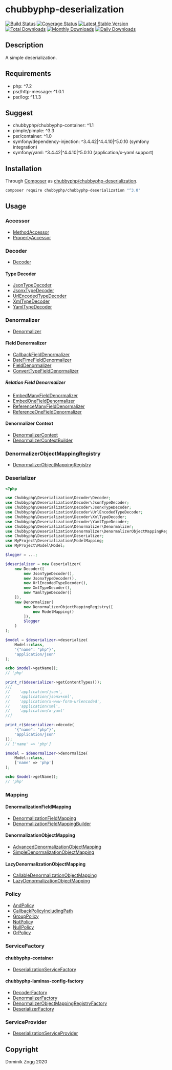 # chubbyphp-deserialization

[![Build Status](https://api.travis-ci.org/chubbyphp/chubbyphp-deserialization.png?branch=master)](https://travis-ci.org/chubbyphp/chubbyphp-deserialization)
[![Coverage Status](https://coveralls.io/repos/github/chubbyphp/chubbyphp-deserialization/badge.svg?branch=master)](https://coveralls.io/github/chubbyphp/chubbyphp-deserialization?branch=master)
[![Latest Stable Version](https://poser.pugx.org/chubbyphp/chubbyphp-deserialization/v/stable.png)](https://packagist.org/packages/chubbyphp/chubbyphp-deserialization)
[![Total Downloads](https://poser.pugx.org/chubbyphp/chubbyphp-deserialization/downloads.png)](https://packagist.org/packages/chubbyphp/chubbyphp-deserialization)
[![Monthly Downloads](https://poser.pugx.org/chubbyphp/chubbyphp-deserialization/d/monthly)](https://packagist.org/packages/chubbyphp/chubbyphp-deserialization)
[![Daily Downloads](https://poser.pugx.org/chubbyphp/chubbyphp-deserialization/d/daily)](https://packagist.org/packages/chubbyphp/chubbyphp-deserialization)

## Description

A simple deserialization.

## Requirements

 * php: ^7.2
 * psr/http-message: ^1.0.1
 * psr/log: ^1.1.3

## Suggest

 * chubbyphp/chubbyphp-container: ^1.1
 * pimple/pimple: ^3.3
 * psr/container: ^1.0
 * symfony/dependency-injection: ^3.4.42|^4.4.10|^5.0.10 (symfony integration)
 * symfony/yaml: ^3.4.42|^4.4.10|^5.0.10 (application/x-yaml support)

## Installation

Through [Composer](http://getcomposer.org) as [chubbyphp/chubbyphp-deserialization][1].

```sh
composer require chubbyphp/chubbyphp-deserialization "^3.0"
```

## Usage

### Accessor

 * [MethodAccessor][2]
 * [PropertyAccessor][3]

### Decoder

 * [Decoder][4]

#### Type Decoder

 * [JsonTypeDecoder][5]
 * [JsonxTypeDecoder][6]
 * [UrlEncodedTypeDecoder][7]
 * [XmlTypeDecoder][8]
 * [YamlTypeDecoder][9]

### Denormalizer

 * [Denormalizer][10]

#### Field Denormalizer

 * [CallbackFieldDenormalizer][11]
 * [DateTimeFieldDenormalizer][12]
 * [FieldDenormalizer][13]
 * [ConvertTypeFieldDenormalizer][14]

##### Relation Field Denormalizer

 * [EmbedManyFieldDenormalizer][15]
 * [EmbedOneFieldDenormalizer][16]
 * [ReferenceManyFieldDenormalizer][17]
 * [ReferenceOneFieldDenormalizer][18]

#### Denormalizer Context

 * [DenormalizerContext][19]
 * [DenormalizerContextBuilder][20]

### DenormalizerObjectMappingRegistry

* [DenormalizerObjectMappingRegistry][21]

### Deserializer

```php
<?php

use Chubbyphp\Deserialization\Decoder\Decoder;
use Chubbyphp\Deserialization\Decoder\JsonTypeDecoder;
use Chubbyphp\Deserialization\Decoder\JsonxTypeDecoder;
use Chubbyphp\Deserialization\Decoder\UrlEncodedTypeDecoder;
use Chubbyphp\Deserialization\Decoder\XmlTypeDecoder;
use Chubbyphp\Deserialization\Decoder\YamlTypeDecoder;
use Chubbyphp\Deserialization\Denormalizer\Denormalizer;
use Chubbyphp\Deserialization\Denormalizer\DenormalizerObjectMappingRegistry;
use Chubbyphp\Deserialization\Deserializer;
use MyProject\Deserialization\ModelMapping;
use MyProject\Model\Model;

$logger = ...;

$deserializer = new Deserializer(
    new Decoder([
        new JsonTypeDecoder(),
        new JsonxTypeDecoder(),
        new UrlEncodedTypeDecoder(),
        new XmlTypeDecoder(),
        new YamlTypeDecoder()
    ]),
    new Denormalizer(
        new DenormalizerObjectMappingRegistry([
            new ModelMapping()
        ]),
        $logger
    )
);

$model = $deserializer->deserialize(
    Model::class,
    '{"name": "php"}',
    'application/json'
);

echo $model->getName();
// 'php'

print_r($deserializer->getContentTypes());
//[
//    'application/json',
//    'application/jsonx+xml',
//    'application/x-www-form-urlencoded',
//    'application/xml',
//    'application/x-yaml'
//]

print_r($deserializer->decode(
    '{"name": "php"}',
    'application/json'
));
// ['name' => 'php']

$model = $denormalizer->denormalize(
    Model::class,
    ['name' => 'php']
);

echo $model->getName();
// 'php'
```

### Mapping

#### DenormalizationFieldMapping

 * [DenormalizationFieldMapping][21]
 * [DenormalizationFieldMappingBuilder][22]

#### DenormalizationObjectMapping

 * [AdvancedDenormalizationObjectMapping][23]
 * [SimpleDenormalizationObjectMapping][24]

#### LazyDenormalizationObjectMapping

 * [CallableDenormalizationObjectMapping][25]
 * [LazyDenormalizationObjectMapping][26]

### Policy

* [AndPolicy][27]
* [CallbackPolicyIncludingPath][28]
* [GroupPolicy][29]
* [NotPolicy][30]
* [NullPolicy][31]
* [OrPolicy][32]

### ServiceFactory

#### chubbyphp-container

 * [DeserializationServiceFactory][33]

#### chubbyphp-laminas-config-factory

 * [DecoderFactory][40]
 * [DenormalizerFactory][41]
 * [DenormalizerObjectMappingRegistryFactory][42]
 * [DeserializerFactory][43]

### ServiceProvider

* [DeserializationServiceProvider][34]

## Copyright

Dominik Zogg 2020


[1]: https://packagist.org/packages/chubbyphp/chubbyphp-deserialization

[2]: doc/Accessor/MethodAccessor.md
[3]: doc/Accessor/PropertyAccessor.md

[4]: doc/Decoder/Decoder.md

[5]: doc/Decoder/JsonTypeDecoder.md
[6]: doc/Decoder/JsonxTypeDecoder.md
[7]: doc/Decoder/UrlEncodedTypeDecoder.md
[8]: doc/Decoder/XmlTypeDecoder.md
[9]: doc/Decoder/YamlTypeDecoder.md

[10]: doc/Denormalizer/Denormalizer.md

[11]: doc/Denormalizer/CallbackFieldDenormalizer.md
[12]: doc/Denormalizer/DateTimeFieldDenormalizer.md
[13]: doc/Denormalizer/FieldDenormalizer.md
[14]: doc/Denormalizer/ConvertTypeFieldDenormalizer.md

[15]: doc/Denormalizer/Relation/EmbedManyFieldDenormalizer.md
[16]: doc/Denormalizer/Relation/EmbedOneFieldDenormalizer.md
[17]: doc/Denormalizer/Relation/ReferenceManyFieldDenormalizer.md
[18]: doc/Denormalizer/Relation/ReferenceOneFieldDenormalizer.md

[19]: doc/Denormalizer/DenormalizerContext.md
[20]: doc/Denormalizer/DenormalizerContextBuilder.md

[21]: doc/Denormalizer/DenormalizerObjectMappingRegistry.md

[21]: doc/Mapping/DenormalizationFieldMapping.md
[22]: doc/Mapping/DenormalizationFieldMappingBuilder.md

[23]: doc/Mapping/AdvancedDenormalizationObjectMapping.md
[24]: doc/Mapping/SimpleDenormalizationObjectMapping.md

[25]: doc/Mapping/CallableDenormalizationObjectMapping.md
[26]: doc/Mapping/LazyDenormalizationObjectMapping.md

[27]: doc/Policy/AndPolicy.md
[28]: doc/Policy/CallbackPolicyIncludingPath.md
[29]: doc/Policy/GroupPolicy.md
[30]: doc/Policy/NotPolicy.md
[31]: doc/Policy/NullPolicy.md
[32]: doc/Policy/OrPolicy.md

[33]: doc/ServiceFactory/DeserializationServiceFactory.md

[34]: doc/ServiceProvider/DeserializationServiceProvider.md

[40]: doc/ServiceFactory/DecoderFactory.md
[41]: doc/ServiceFactory/DenormalizerFactory.md
[42]: doc/ServiceFactory/DenormalizerObjectMappingRegistryFactory.md
[43]: doc/ServiceFactory/DeserializerFactory.md
